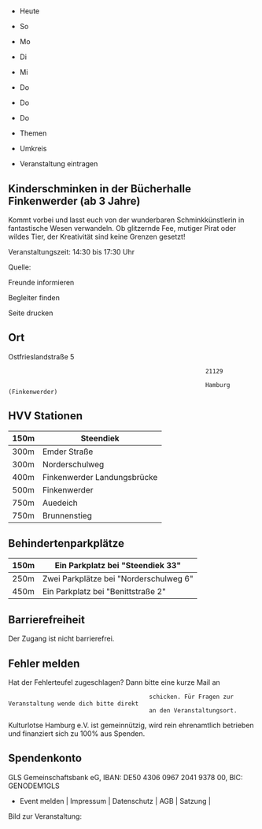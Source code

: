# 

- Heute
- So
- Mo
- Di
- Mi
- Do
- Do
- Do

- Themen
- Umkreis

- Veranstaltung eintragen

## Kinderschminken in der Bücherhalle Finkenwerder (ab 3 Jahre)

<!-- image -->

Kommt vorbei und lasst euch von der wunderbaren Schminkkünstlerin in fantastische Wesen verwandeln. Ob glitzernde Fee, mutiger Pirat oder wildes Tier, der Kreativität sind keine Grenzen gesetzt!

Veranstaltungszeit: 14:30 bis 17:30 Uhr

Quelle:

Freunde informieren

Begleiter finden

Seite drucken

## Ort

Ostfrieslandstraße 5

				                                            21129 

				                                            Hamburg (Finkenwerder)

## HVV Stationen

| 150m   | Steendiek                   |
|--------|-----------------------------|
| 300m   | Emder Straße                |
| 300m   | Norderschulweg              |
| 400m   | Finkenwerder Landungsbrücke |
| 500m   | Finkenwerder                |
| 750m   | Auedeich                    |
| 750m   | Brunnenstieg                |

## Behindertenparkplätze

| 150m   | Ein Parkplatz bei "Steendiek 33"       |
|--------|----------------------------------------|
| 250m   | Zwei Parkplätze bei "Norderschulweg 6" |
| 450m   | Ein Parkplatz bei "Benittstraße 2"     |

## Barrierefreiheit

Der Zugang ist nicht barrierefrei.

## Fehler melden

Hat der Fehlerteufel zugeschlagen? Dann bitte eine kurze Mail an
											
											schicken. Für Fragen zur Veranstaltung wende dich bitte direkt
											an den Veranstaltungsort.

Kulturlotse Hamburg e.V. ist gemeinnützig, wird rein ehrenamtlich betrieben und finanziert sich zu 100% aus Spenden.

## Spendenkonto

GLS Gemeinschaftsbank eG, IBAN: DE50 4306 0967 2041 9378 00, BIC: GENODEM1GLS

- Event melden | Impressum | Datenschutz | AGB | Satzung |

Bild zur Veranstaltung:

<!-- image -->